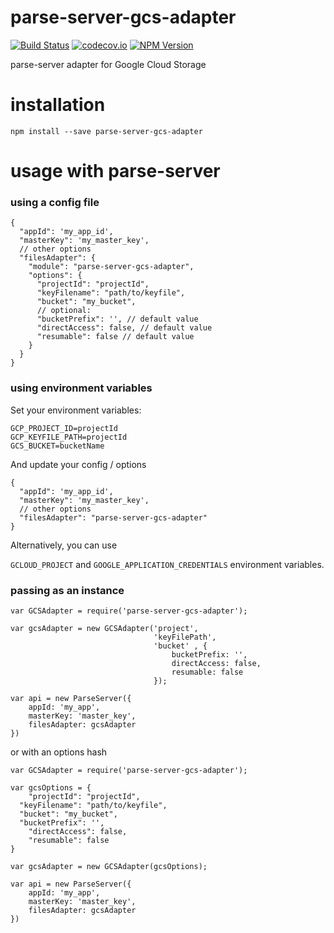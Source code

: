 # parse-server-gcs-adapter
[![Build
Status](https://travis-ci.org/parse-server-modules/parse-server-gcs-adapter.svg?branch=master)](https://travis-ci.org/parse-server-modules/parse-server-gcs-adapter)
[![codecov.io](https://codecov.io/github/parse-server-modules/parse-server-gcs-adapter/coverage.svg?branch=master)](https://codecov.io/github/parse-server-modules/parse-server-gcs-adapter?branch=master)
[![NPM Version](https://img.shields.io/npm/v/parse-server-gcs-adapter.svg?style=flat-square)](https://www.npmjs.com/package/parse-server-gcs-adapter)

parse-server adapter for Google Cloud Storage

# installation

`npm install --save parse-server-gcs-adapter`

# usage with parse-server

### using a config file

```
{
  "appId": 'my_app_id',
  "masterKey": 'my_master_key',
  // other options
  "filesAdapter": {
    "module": "parse-server-gcs-adapter",
    "options": {
      "projectId": "projectId",
      "keyFilename": "path/to/keyfile",
      "bucket": "my_bucket",
      // optional:
      "bucketPrefix": '', // default value
      "directAccess": false, // default value
      "resumable": false // default value
    }
  }
}
```

### using environment variables

Set your environment variables:

```
GCP_PROJECT_ID=projectId
GCP_KEYFILE_PATH=projectId
GCS_BUCKET=bucketName
```

And update your config / options

```
{
  "appId": 'my_app_id',
  "masterKey": 'my_master_key',
  // other options
  "filesAdapter": "parse-server-gcs-adapter"
}
```

Alternatively, you can use

`GCLOUD_PROJECT` and `GOOGLE_APPLICATION_CREDENTIALS` environment variables.


### passing as an instance

```
var GCSAdapter = require('parse-server-gcs-adapter');

var gcsAdapter = new GCSAdapter('project',
								'keyFilePath',
								'bucket' , {
									bucketPrefix: '',
									directAccess: false,
									resumable: false
								});

var api = new ParseServer({
	appId: 'my_app',
	masterKey: 'master_key',
	filesAdapter: gcsAdapter
})
```

or with an options hash

```
var GCSAdapter = require('parse-server-gcs-adapter');

var gcsOptions = {
	"projectId": "projectId",
  "keyFilename": "path/to/keyfile",
  "bucket": "my_bucket",
  "bucketPrefix": '',
	"directAccess": false,
	"resumable": false
}

var gcsAdapter = new GCSAdapter(gcsOptions);

var api = new ParseServer({
	appId: 'my_app',
	masterKey: 'master_key',
	filesAdapter: gcsAdapter
})
```

